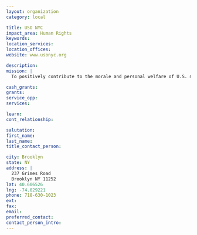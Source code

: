 ```yaml
---
layout: organization
category: local

title: USO NYC
impact_area: Human Rights
keywords: 
location_services: 
location_offices: 
website: www.usonyc.org

description: 
mission: |
  To positively contribute to the morale and personal welfare of U.S. military personnel and their families who reside in, are stationed in, or are visiting the tri-state area. We help channel the American public’s desire to give back to those who serve our country into programs and services that enrich their lives

cash_grants: 
grants: 
service_opp: 
services: 

learn: 
cont_relationship: 

salutation: 
first_name: 
last_name: 
title_contact_person: 

city: Brooklyn
state: NY
address: |
  237 Grimes Road     
  Brooklyn NY 11252
lat: 40.606526
lng: -74.029221
phone: 718-630-1023
ext: 
fax: 
email: 
preferred_contact: 
contact_person_intro: 
---
```

